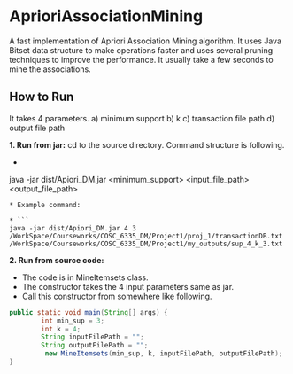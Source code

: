 # AprioriAssociationMining
A fast implementation of Apriori Association Mining algorithm. It uses Java Bitset data structure to make operations faster and uses several pruning techniques to improve the performance. It usually take a few seconds to mine the associations.

How to Run
----------
It takes 4 parameters. 
a) minimum support
b) k
c) transaction file path
d) output file path


**1. Run from jar:**
cd to the source directory.  Command structure is following.
 * ```
 java -jar dist/Apiori_DM.jar <minimum_support> <k> <input_file_path> <output_file_path>
 ```
 * Example command:

 * ```
 java -jar dist/Apiori_DM.jar 4 3 /WorkSpace/Courseworks/COSC_6335_DM/Project1/proj_1/transactionDB.txt /WorkSpace/Courseworks/COSC_6335_DM/Project1/my_outputs/sup_4_k_3.txt
 ```

**2. Run from source code:**
* The code is in MineItemsets class.
* The constructor takes the 4 input parameters same as jar.
* Call this constructor from somewhere like following.

```java
public static void main(String[] args) {
        int min_sup = 3;
        int k = 4;
        String inputFilePath = "";
        String outputFilePath = "";
         new MineItemsets(min_sup, k, inputFilePath, outputFilePath);
}
```